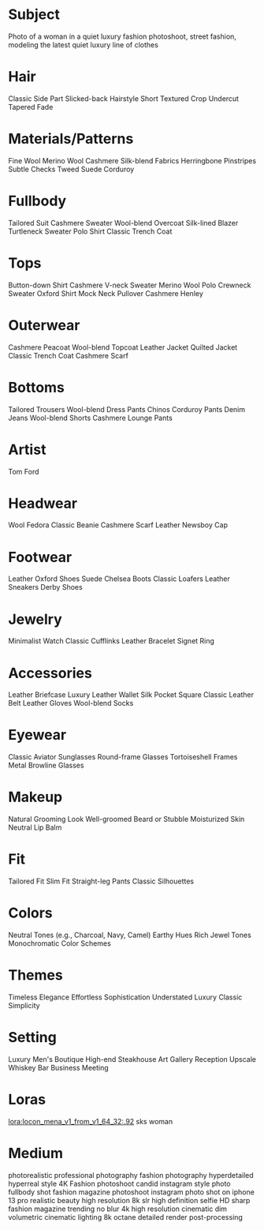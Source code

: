 # Subject
Photo of a woman in a quiet luxury fashion photoshoot, street fashion, modeling the latest quiet luxury line of clothes

# Hair
Classic Side Part
Slicked-back Hairstyle
Short Textured Crop
Undercut
Tapered Fade

# Materials/Patterns
Fine Wool
Merino Wool
Cashmere
Silk-blend Fabrics
Herringbone
Pinstripes
Subtle Checks
Tweed
Suede
Corduroy

# Fullbody
Tailored Suit
Cashmere Sweater
Wool-blend Overcoat
Silk-lined Blazer
Turtleneck Sweater
Polo Shirt
Classic Trench Coat

# Tops
Button-down Shirt
Cashmere V-neck Sweater
Merino Wool Polo
Crewneck Sweater
Oxford Shirt
Mock Neck Pullover
Cashmere Henley

# Outerwear
Cashmere Peacoat
Wool-blend Topcoat
Leather Jacket
Quilted Jacket
Classic Trench Coat
Cashmere Scarf

# Bottoms
Tailored Trousers
Wool-blend Dress Pants
Chinos
Corduroy Pants
Denim Jeans
Wool-blend Shorts
Cashmere Lounge Pants

# Artist
Tom Ford

# Headwear
Wool Fedora
Classic Beanie
Cashmere Scarf
Leather Newsboy Cap

# Footwear
Leather Oxford Shoes
Suede Chelsea Boots
Classic Loafers
Leather Sneakers
Derby Shoes

# Jewelry
Minimalist Watch
Classic Cufflinks
Leather Bracelet
Signet Ring

# Accessories
Leather Briefcase
Luxury Leather Wallet
Silk Pocket Square
Classic Leather Belt
Leather Gloves
Wool-blend Socks

# Eyewear
Classic Aviator Sunglasses
Round-frame Glasses
Tortoiseshell Frames
Metal Browline Glasses

# Makeup
Natural Grooming Look
Well-groomed Beard or Stubble
Moisturized Skin
Neutral Lip Balm

# Fit
Tailored Fit
Slim Fit
Straight-leg Pants
Classic Silhouettes

# Colors
Neutral Tones (e.g., Charcoal, Navy, Camel)
Earthy Hues
Rich Jewel Tones
Monochromatic Color Schemes

# Themes
Timeless Elegance
Effortless Sophistication
Understated Luxury
Classic Simplicity

# Setting
Luxury Men's Boutique
High-end Steakhouse
Art Gallery Reception
Upscale Whiskey Bar
Business Meeting

# Loras
<lora:locon_mena_v1_from_v1_64_32:.92> sks woman

# Medium
photorealistic
professional photography
fashion photography
hyperdetailed
hyperreal style
4K
Fashion photoshoot
candid instagram style photo
fullbody shot
fashion magazine photoshoot
instagram photo
shot on iphone 13 pro
realistic beauty
high resolution
8k
slr
high definition
selfie
HD
sharp
fashion magazine trending
no blur
4k high resolution
cinematic
dim volumetric cinematic lighting
8k octane detailed render
post-processing
